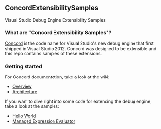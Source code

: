 ## ConcordExtensibilitySamples
Visual Studio Debug Engine Extensibility Samples

### What are "Concord Extensibility Samples"?
[Concord](https://github.com/Microsoft/ConcordExtensibilitySamples/wiki/Overview) is the code name for Visual Studio's new debug engine that first shipped in Visual Studio 2012.  Concord was designed to be extensible and this repo contains samples of these extensions.

### Getting started

For Concord documentation, take a look at the wiki:
* [Overview](https://github.com/Microsoft/ConcordExtensibilitySamples/wiki/Overview)
* [Architecture](https://github.com/Microsoft/ConcordExtensibilitySamples/wiki/Concord-Architecture)

If you want to dive right into some code for extending the debug engine, take a look at the samples:
* [Hello World](https://github.com/Microsoft/ConcordExtensibilitySamples/wiki/Hello-World-Sample)
* [Managed Expression Evaluator](https://github.com/Microsoft/ConcordExtensibilitySamples/wiki/Managed-Expression-Evaluator-Sample)
